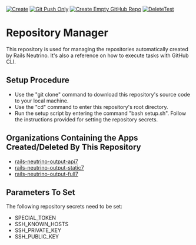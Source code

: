 [![Create](https://github.com/rubyonracetracks/repo-manager/actions/workflows/create.yml/badge.svg)](https://github.com/rubyonracetracks/repo-manager/actions/workflows/create-and-push.yml)
[![Git Push Only](https://github.com/rubyonracetracks/repo-manager/actions/workflows/git-push-only.yml/badge.svg)](https://github.com/rubyonracetracks/repo-manager/actions/workflows/git-push-only.yml)
[![Create Empty GitHub Repo](https://github.com/rubyonracetracks/repo-manager/actions/workflows/create-empty-repo.yml/badge.svg)](https://github.com/rubyonracetracks/repo-manager/actions/workflows/create-empty-repo.yml)
[![DeleteTest](https://github.com/rubyonracetracks/repo-manager/actions/workflows/delete-test.yml/badge.svg)](https://github.com/rubyonracetracks/repo-manager/actions/workflows/delete-test.yml)

# Repository Manager

This repository is used for managing the repositories automatically created by Rails Neutrino.  It's also a reference on how to execute tasks with GitHub CLI.

## Setup Procedure
* Use the "git clone" command to download this repository's source code to your local machine.
* Use the "cd" command to enter this repository's root directory.
* Run the setup script by entering the command "bash setup.sh".  Follow the instructions provided for setting the repository secrets.

## Organizations Containing the Apps Created/Deleted By This Repository
* [rails-neutrino-output-api7](https://github.com/orgs/rails-neutrino-output-api7/repositories)
* [rails-neutrino-output-static7](https://github.com/orgs/rails-neutrino-output-static7/repositories)
* [rails-neutrino-output-full7](https://github.com/orgs/rails-neutrino-output-full7/repositories)

## Parameters To Set
The following repository secrets need to be set:
*  SPECIAL_TOKEN
*  SSH_KNOWN_HOSTS
*  SSH_PRIVATE_KEY
*  SSH_PUBLIC_KEY
